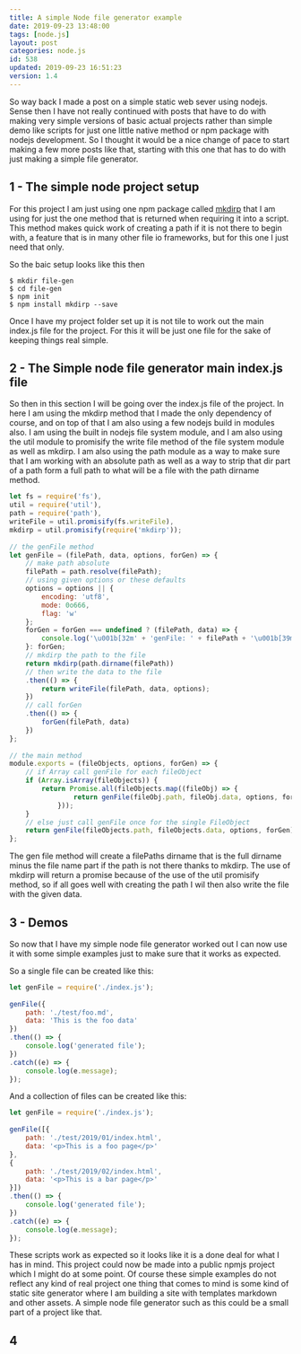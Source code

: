 ```yaml
---
title: A simple Node file generator example
date: 2019-09-23 13:48:00
tags: [node.js]
layout: post
categories: node.js
id: 538
updated: 2019-09-23 16:51:23
version: 1.4
---
```


So way back I made a post on a simple static web sever using nodejs. Sense then I have not really continued with posts that have to do with making very simple versions of basic actual projects rather than simple demo like scripts for just one little native method or npm package with nodejs development. So I thought it would be a nice change of pace to start making a few more posts like that, starting with this one that has to do with just making a simple file generator.

<!-- more -->

## 1 - The simple node project setup

For this project I am just using one npm package called [mkdirp](/2017/11/14/nodejs-mkdirp) that I am using for just the one method that is returned when requiring it into a script. This method makes quick work of creating a path if it is not there to begin with, a feature that is in many other file io frameworks, but for this one I just need that only.

So the baic setup looks like this then

```
$ mkdir file-gen
$ cd file-gen
$ npm init
$ npm install mkdirp --save
```

Once I have my project folder set up it is not tile to work out the main index.js file for the project. For this it will be just one file for the sake of keeping things real simple.

## 2 - The Simple node file generator main index.js file

So then in this section I will be going over the index.js file of the project. In here I am using the mkdirp method that I made the only dependency of course, and on top of that I am also using a few nodejs build in modules also. I am using the built in nodejs file system module, and I am also using the util module to promisify the write file method of the file system module as well as mkdirp. I am also using the path module as a way to make sure that I am working with an absolute path as well as a way to strip that dir part of a path form a full path to what will be a file with the path dirname method.

```js
let fs = require('fs'),
util = require('util'),
path = require('path'),
writeFile = util.promisify(fs.writeFile),
mkdirp = util.promisify(require('mkdirp'));
 
// the genFile method
let genFile = (filePath, data, options, forGen) => {
    // make path absolute
    filePath = path.resolve(filePath);
    // using given options or these defaults
    options = options || {
        encoding: 'utf8',
        mode: 0o666,
        flag: 'w'
    };
    forGen = forGen === undefined ? (filePath, data) => {
        console.log('\u001b[32m' + 'genFile: ' + filePath + '\u001b[39m');
    }: forGen;
    // mkdirp the path to the file
    return mkdirp(path.dirname(filePath))
    // then write the data to the file
    .then(() => {
        return writeFile(filePath, data, options);
    })
    // call forGen
    .then(() => {
        forGen(filePath, data)
    })
};
 
// the main method
module.exports = (fileObjects, options, forGen) => {
    // if Array call genFile for each fileObject
    if (Array.isArray(fileObjects)) {
        return Promise.all(fileObjects.map((fileObj) => {
                return genFile(fileObj.path, fileObj.data, options, forGen);
            }));
    }
    // else just call genFile once for the single FileObject
    return genFile(fileObjects.path, fileObjects.data, options, forGen)
};
```

The gen file method will create a filePaths dirname that is the full dirname minus the file name part if the path is not there thanks to mkdirp. The use of mkdirp will return a promise because of the use of the util promisify method, so if all goes well with creating the path I wil then also write the file with the given data.

## 3 - Demos

So now that I have my simple node file generator worked out I can now use it with some simple examples just to make sure that it works as expected.

So a single file can be created like this:

```js
let genFile = require('./index.js');
 
genFile({
    path: './test/foo.md',
    data: 'This is the foo data'
})
.then(() => {
    console.log('generated file');
})
.catch((e) => {
    console.log(e.message);
});
```

And a collection of files can be created like this:

```js
let genFile = require('./index.js');
 
genFile([{
    path: './test/2019/01/index.html',
    data: '<p>This is a foo page</p>'
},
{
    path: './test/2019/02/index.html',
    data: '<p>This is a bar page</p>'
}])
.then(() => {
    console.log('generated file');
})
.catch((e) => {
    console.log(e.message);
});
```

These scripts work as expected so it looks like it is a done deal for what I has in mind. This project could now be made into a public npmjs project which I might do at some point. Of course these simple examples do not reflect any kind of real project one thing that comes to mind is some kind of static site generator where I am building a site with templates markdown and other assets. A simple node file generator such as this could be a small part of a project like that.

## 4